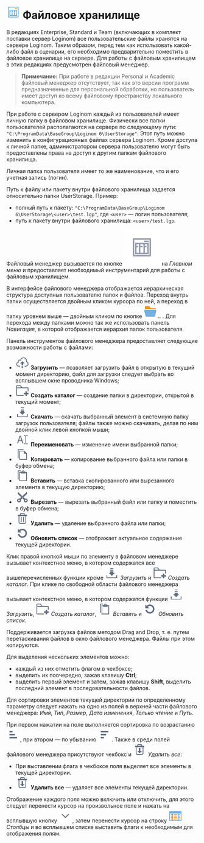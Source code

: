 # ![](./images/icons/system_object_18/filestorage_default.svg) Файловое хранилище

В редакциях Enterprise, Standard и Team (включающих в комплект поставки сервер Loginom) все пользовательские файлы хранятся на сервере Loginom. Таким образом, перед тем как использовать какой-либо файл в сценарии, его необходимо предварительно поместить в файловое хранилище на сервере. Для работы с файловым хранилищем в этих редакциях предусмотрен файловый менеджер.

> **Примечание:** При работе в редакции Personal и Academic файловый менеджер отсутствует, так как это версии программ предназначенные для персональной обработки, но пользователь имеет доступ ко всему файловому пространству локального компьютера.

При работе с сервером Loginom каждый из пользователей имеет личную папку в файловом хранилище. Физически все папки пользователей располагаются на сервере по следующему пути: `"C:\ProgramData\BaseGroup\Loginom 6\UserStorage"`. Этот путь можно изменить в конфигурационных файлах сервера Loginom. Кроме доступа к личной папке, администратором сервера пользователю могут быть предоставлены права на доступ к другим папкам файлового хранилища.

Личная папка пользователя имеет то же наименование, что и его учетная запись (логин).

Путь к файлу или пакету внутри файлового хранилища задается относительно папки UserStorage. Пример:

* полный путь к пакету: `"C:\ProgramData\BaseGroup\Loginom 6\UserStorage\<user>\test.lgp"`, где `<user>` — логин пользователя;
* путь к пакету внутри файлового хранилища: `<user>/test.lgp`.

Файловый менеджер вызывается по кнопке ![](./images/icons/system_toolbar_48x48/filestorage_default.svg) на *Главном меню* и предоставляет необходимый инструментарий для работы с файловым хранилищем.

В интерфейсе файлового менеджера отображается иерархическая структура доступных пользователю папок и файлов. Переход внутрь папки осуществляется двойным кликом курсора по ней, а переход в папку уровнем выше — двойным кликом по кнопке ![](./images/icons/main-menu/open-folder_default.svg)**..** . Для перехода между папками можно так же использовать панель *Навигация*, в которой отображается иерархия папок пользователя.

Панель инструментов файлового менеджера предоставляет следующие возможности работы с файлами:

* ![](./images/icons/toolbar-controls_18x18/toolbar-controls_18x18_publish-default.svg) **Загрузить** — позволяет загрузить файл в открытую в текущий момент директорию, файл для загрузки следует выбрать во всплывшем окне проводника Windows;
* ![](./images/icons/toolbar-controls_18x18/toolbar-controls_18x18_add-folder_default.svg) **Создать каталог** — создание папки в директории, открытой в текущий момент;
* ![](./images/icons/toolbar-controls_18x18/toolbar-controls_18x18_download_default.svg) **Скачать** — скачать выбранный элемент в системную папку загрузок пользователя; файлы также можно скачивать, делая по ним двойной клик левой кнопкой мыши;
* ![](./images/icons/toolbar-controls_18x18/toolbar-controls_18x18_rename_default.svg) **Переименовать** — изменение имени выбранной папки;
* ![](./images/icons/toolbar-controls_18x18/toolbar-controls_18x18_copy_default.svg) **Копировать** — копирование выбранного файла или папки в буфер обмена;
* ![](./images/icons/toolbar-controls_18x18/toolbar-controls_18x18_paste_default.svg) **Вставить** — вставка скопированного или вырезанного элемента в текущую директорию;
* ![](./images/icons/toolbar-controls_18x18/toolbar-controls_18x18_cut_default.svg) **Вырезать** — вырезать выбранный файл или папку и поместить в буфер обмена;
* ![](./images/icons/toolbar-controls_18x18/toolbar-controls_18x18_delete_default.svg) **Удалить** — удаление выбранного файла или папки;
* ![](./images/icons/toolbar-controls_18x18/toolbar-controls_18x18_refresh_default.svg) **Обновить список** — отображает актуальное содержание текущей директории.

Клик правой кнопкой мыши по элементу в файловом менеджере вызывает контекстное меню, в котором содержатся все вышеперечисленных функции кроме ![](./images/icons/toolbar-controls_18x18/toolbar-controls_18x18_download_default.svg) *Загрузить* и ![](./images/icons/toolbar-controls_18x18/toolbar-controls_18x18_add-folder_default.svg) *Создать каталог*. При клике по свободной области файлового менеджера вызывает контекстное меню, в котором содержатся функции ![](./images/icons/toolbar-controls_18x18/toolbar-controls_18x18_download_default.svg) *Загрузить*, ![](./images/icons/toolbar-controls_18x18/toolbar-controls_18x18_add-folder_default.svg) *Создать каталог*, ![](./images/icons/toolbar-controls_18x18/toolbar-controls_18x18_paste_default.svg) *Вставить* и ![](./images/icons/toolbar-controls_18x18/toolbar-controls_18x18_refresh_default.svg) *Обновить список*.

Поддерживается загрузка файлов методом Drag and Drop, т. е. путем перетаскивания файлов в окно файлового менеджера. Файлы при этом копируются.

Для выделения нескольких элементов можно:

* каждый из них отметить флагом в чекбоксе;
* выделить их поочередно, зажав клавишу **Ctrl**;
* выделить первый элемент и затем, зажав клавишу **Shift**, выделить последний элемент в последовательности файлов.

Для сортировки элементов текущей директории по определенному параметру следует нажать на одно из полей в верхней части файлового менеджера: *Имя*, *Тип*, *Размер*, *Дата изменения*, *Только чтение* и *Путь*.

При первом нажатии на поле выполняется сортировка по возрастанию ![](./images/icons/toolbar-controls_18x18/toolbar-controls_18x18_low-to-hight_default.svg), при втором — по убыванию ![](./images/icons/toolbar-controls_18x18/toolbar-controls_18x18_hight-to-low_default.svg). Также в среди полей файлового менеджера присутствуют чекбокс и ![](./images/icons/toolbar-controls_18x18/toolbar-controls_18x18_delete-all_default.svg) *Удалить все*:

* При выставлении флага в чекбоксе поля выделяет все элементы в текущей директории.
* ![](./images/icons/toolbar-controls_18x18/toolbar-controls_18x18_delete-all_default.svg) **Удалить все** — удаляет все элементы текущей директории.

Отображение каждого поля можно включить или отключить, для этого следует перенести курсор на произвольное поле и нажать на всплывшую кнопку ![](./images/icons/toolbar-controls_18x18/toolbar-controls_18x18_down_default.svg), затем перенести курсор на строку ![](./images/icons/grid/columns.svg) *Столбцы* и во всплывшем списке выставить флаги к необходимым для отображения полям. 